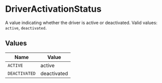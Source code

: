 # DriverActivationStatus

A value indicating whether the driver is active or deactivated. Valid values: `active`, `deactivated`.


## Values

| Name          | Value         |
| ------------- | ------------- |
| `ACTIVE`      | active        |
| `DEACTIVATED` | deactivated   |